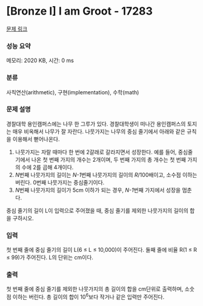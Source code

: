 # [Bronze I] I am Groot - 17283 

[문제 링크](https://www.acmicpc.net/problem/17283) 

### 성능 요약

메모리: 2020 KB, 시간: 0 ms

### 분류

사칙연산(arithmetic), 구현(implementation), 수학(math)

### 문제 설명

<p>경찰대학 용인캠퍼스에는 나무 한 그루가 있다. 경찰대학생이 떠나간 용인캠퍼스의 토지는 매우 비옥해서 나무가 잘 자란다. 나뭇가지는 나무의 중심 줄기에서 아래와 같은 규칙을 이용해서 뻗어나온다.</p>

<ol>
	<li>나뭇가지는 자랄 때마다 한 번에 2갈래로 갈라지면서 성장한다. 예를 들어, 중심줄기에서 나온 첫 번째 가지의 개수는 2개이며, 두 번째 가지의 총 개수는 첫 번째 가지의 수에 2를 곱해 4개이다.</li>
	<li><em>N</em>번째 나뭇가지의 길이는 <em>N-1</em>번째 나뭇가지의 길이의 <em>R</em>/100배이고, 소수점 이하는 버린다. 0번째 나뭇가지는 중심줄기이다.</li>
	<li><em>N</em>번째 나뭇가지의 길이가 5cm 이하가 되는 경우, <em>N-1</em>번째 가지에서 성장을 멈춘다.</li>
</ol>

<p>중심 줄기의 길이 L이 입력으로 주어졌을 때, 중심 줄기를 제외한 나뭇가지의 길이의 합을 구하시오.</p>

### 입력 

 <p>첫 번째 줄에 중심 줄기의 길이 L(6 ≤ L ≤ 10,000)이 주어진다. 둘째 줄에 비율 R(1 ≤ R ≤ 99)가 주어진다. L의 단위는 cm이다.</p>

### 출력 

 <p>첫 번째 줄에 중심 줄기를 제외한 나뭇가지의 총 길이의 합을 cm단위로 출력하며, 소숫점 이하는 버린다. 총 길이의 합이 10<sup>6</sup>보다 작거나 같은 입력만 주어진다.</p>

